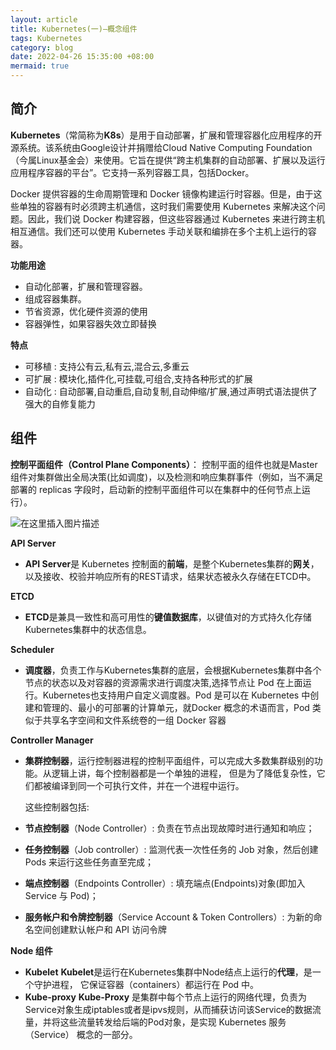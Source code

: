 ```yaml
---
layout: article
title: Kubernetes(一)—概念组件
tags: Kubernetes
category: blog
date: 2022-04-26 15:35:00 +08:00
mermaid: true
---
```

## 简介
**Kubernetes**（常简称为**K8s**）是用于自动部署，扩展和管理容器化应用程序的开源系统。该系统由Google设计并捐赠给Cloud Native Computing Foundation（今属Linux基金会）来使用。它旨在提供“跨主机集群的自动部署、扩展以及运行应用程序容器的平台”。它支持一系列容器工具，包括Docker。

Docker 提供容器的⽣命周期管理和 Docker 镜像构建运⾏时容器。但是，由于这些单独的容器有时必须跨主机通信，这时我们需要使⽤ Kubernetes 来解决这个问题。因此，我们说 Docker 构建容器，但这些容器通过 Kubernetes 来进⾏跨主机相互通信。我们还可以使⽤ Kubernetes 手动关联和编排在多个主机上运⾏的容器。

**功能用途**
- 自动化部署，扩展和管理容器。
- 组成容器集群。
- 节省资源，优化硬件资源的使用
- 容器弹性，如果容器失效立即替换

**特点**
- 可移植 : 支持公有云,私有云,混合云,多重云
- 可扩展 : 模块化,插件化,可挂载,可组合,支持各种形式的扩展
- 自动化 : 自动部署,自动重启,自动复制,自动伸缩/扩展,通过声明式语法提供了强大的自修复能力

## 组件

**控制平面组件（Control Plane Components）**：
控制平面的组件也就是Master组件对集群做出全局决策(比如调度)，以及检测和响应集群事件（例如，当不满足部署的 replicas 字段时，启动新的控制平面组件可以在集群中的任何节点上运行）。

![在这里插入图片描述](https://img-blog.csdnimg.cn/28cb4e9dc1d54de39c6684732d490123.png)

**API Server** 
 
 - **API Server**是 Kubernetes 控制面的**前端**，是整个Kubernetes集群的**网关**，以及接收、校验并响应所有的REST请求，结果状态被永久存储在ETCD中。

**ETCD**
 
 - **ETCD**是兼具一致性和高可用性的**键值数据库**，以键值对的方式持久化存储Kubernetes集群中的状态信息。

**Scheduler**
  
 - **调度器**，负责工作与Kubernetes集群的底层，会根据Kubernetes集群中各个节点的状态以及对容器的资源需求进行调度决策,选择节点让 Pod 在上面运行。Kubernetes也支持用户自定义调度器。Pod 是可以在 Kubernetes 中创建和管理的、最小的可部署的计算单元，就Docker 概念的术语而言，Pod 类似于共享名字空间和文件系统卷的一组 Docker 容器

**Controller Manager**
 
 - **集群控制器**，运行控制器进程的控制平面组件，可以完成大多数集群级别的功能。从逻辑上讲，每个控制器都是一个单独的进程， 但是为了降低复杂性，它们都被编译到同一个可执行文件，并在一个进程中运行。
 
   这些控制器包括:
 
 - **节点控制器**（Node Controller）: 负责在节点出现故障时进行通知和响应；
 
 - **任务控制器**（Job controller）: 监测代表一次性任务的 Job 对象，然后创建 Pods 来运行这些任务直至完成；
 
 - **端点控制器**（Endpoints Controller）: 填充端点(Endpoints)对象(即加入 Service 与 Pod)；
 
 - **服务帐户和令牌控制器**（Service Account & Token Controllers）: 为新的命名空间创建默认帐户和 API 访问令牌

**Node 组件**
- **Kubelet**
**Kubelet**是运行在Kubernetes集群中Node结点上运行的**代理**，是一个守护进程， 它保证容器（containers）都运行在 Pod 中。
- **Kube-proxy**
**Kube-Proxy** 是集群中每个节点上运行的网络代理，负责为Service对象生成iptables或者是ipvs规则，从而捕获访问该Service的数据流量，并将这些流量转发给后端的Pod对象，是实现 Kubernetes 服务（Service） 概念的一部分。
